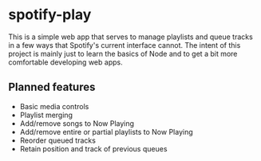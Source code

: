 # spotify-play
This is a simple web app that serves to manage playlists and queue tracks in a few ways that Spotify's current interface cannot. The intent of this project is mainly just to learn the basics of Node and to get a bit more comfortable developing web apps.

## Planned features
- Basic media controls
- Playlist merging
- Add/remove songs to Now Playing
- Add/remove entire or partial playlists to Now Playing
- Reorder queued tracks
- Retain position and track of previous queues
